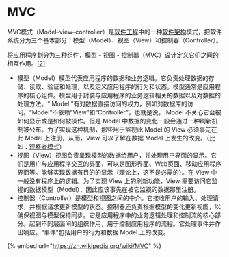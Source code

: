 # MVC

MVC模式（Model–view–controller）是[软件工程](https://zh.wikipedia.org/wiki/%E8%BD%AF%E4%BB%B6%E5%B7%A5%E7%A8%8B)中的一种[软件架构](https://zh.wikipedia.org/wiki/%E8%BD%AF%E4%BB%B6%E6%9E%B6%E6%9E%84)模式，把软件系统分为三个基本部分：模型（Model）、视图（View）和控制器（Controller）。

将应用程序划分为三种组件，模型 - 视图 - 控制器（MVC）设计定义它们之间的相互作用。[\[2\]](https://zh.wikipedia.org/wiki/MVC#cite\_note-posa-2)

* 模型（Model）模型代表应用程序的数据和业务逻辑。它负责处理数据的存储、读取、验证和处理，以及定义应用程序的行为和状态。模型通常是应用程序的核心组件。模型用于封装与应用程序的业务逻辑相关的数据以及对数据的处理方法。“ Model ”有对数据直接访问的权力，例如对数据库的访问。“Model”不依赖“View”和“Controller”，也就是说， Model 不关心它会被如何显示或是如何被操作。但是 Model 中数据的变化一般会通过一种刷新机制被公布。为了实现这种机制，那些用于监视此 Model 的 View 必须事先在此 Model 上注册，从而，View 可以了解在数据 Model 上发生的改变。（比如：[观察者模式](https://zh.wikipedia.org/wiki/%E8%A7%82%E5%AF%9F%E8%80%85%E6%A8%A1%E5%BC%8F)）
* 视图（View）视图负责呈现模型的数据给用户，并处理用户界面的显示。它们是用户与应用程序交互的界面，可以是图形界面、Web页面、移动应用程序界面等。能够实现数据有目的的显示（理论上，这不是必需的）。在 View 中一般没有程序上的逻辑。为了实现 View 上的刷新功能，View 需要访问它监视的数据模型（Model），因此应该事先在被它监视的数据那里注册。
* 控制器（Controller）是模型和视图之间的中介。它接收用户的输入、处理请求，并根据请求更新模型的状态。控制器还负责根据模型的变化更新视图，以确保视图与模型保持同步。它是应用程序中的业务逻辑处理和控制流的核心部分。起到不同层面间的组织作用，用于控制应用程序的流程。它处理事件并作出响应。“事件”包括用户的行为和数据 Model 上的改变。

{% embed url="https://zh.wikipedia.org/wiki/MVC" %}
